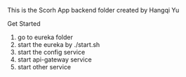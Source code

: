 This is the Scorh App backend folder created by Hangqi Yu

Get Started
1. go to eureka folder
2. start the eureka by ./start.sh
3. start the config service
4. start api-gateway service
5. start other service